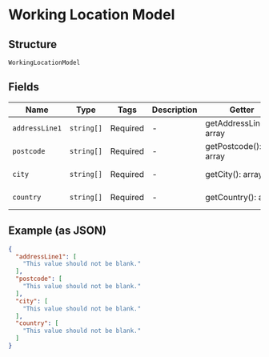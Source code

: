 
# Working Location Model

## Structure

`WorkingLocationModel`

## Fields

| Name | Type | Tags | Description | Getter | Setter |
|  --- | --- | --- | --- | --- | --- |
| `addressLine1` | `string[]` | Required | - | getAddressLine1(): array | setAddressLine1(array addressLine1): void |
| `postcode` | `string[]` | Required | - | getPostcode(): array | setPostcode(array postcode): void |
| `city` | `string[]` | Required | - | getCity(): array | setCity(array city): void |
| `country` | `string[]` | Required | - | getCountry(): array | setCountry(array country): void |

## Example (as JSON)

```json
{
  "addressLine1": [
    "This value should not be blank."
  ],
  "postcode": [
    "This value should not be blank."
  ],
  "city": [
    "This value should not be blank."
  ],
  "country": [
    "This value should not be blank."
  ]
}
```

